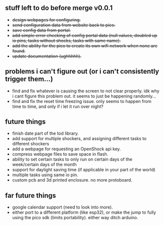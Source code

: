 ## stuff left to do before merge v0.0.1

* ~~design webpages for configuring.~~
* ~~send configuration data from website back to pico.~~
* ~~save config data from portal.~~
* ~~add simple error checking of config portal data (null values, doubled up io pins, tasks without shocks, tasks with same name).~~
* ~~add the ability for the pico to create its own wifi network when none are found.~~
* ~~update documentation (ughhhhh).~~

## problems i can't figure out (or i can't consistently trigger them...)

* find and fix whatever is causing the screen to not clear properly. idk why i cant figure this problem out. it seems to just be happening randomly...
* find and fix the reset time freezing issue. only seems to happen from time to time, and only if i let it run over night? 

## future things

* finish date part of the tod library.
* add support for multiple shockers, and assigning different tasks to different shockers
* add a webpage for requesting an OpenShock api key.
* compress webpage files to save space in flash.
* ability to set certain tasks to only run on certain days of the week/certain days of the month
* support for daylight saving time (if applicable in your part of the world)
* multiple tasks using same io pin.
* custom pcb and 3d printed enclosure. no more protoboard.

## far future things

* google calendar support (need to look into more).
* either port to a different platform (like esp32), or make the jump to fully using the pico sdk (limits portability). either way ditch arduino. 